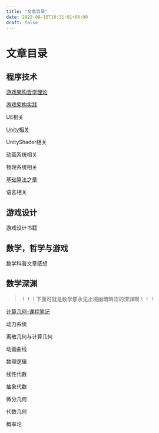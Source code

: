 ```yaml
---
title: "文章目录"
date: 2023-08-18T10:31:01+08:00
draft: false
---
```



# 文章目录

## 程序技术

[游戏架构哲学理论](./游戏架构理论/游戏架构哲学理论.md)

[游戏架构实践](./游戏功能实现/功能实现大纲.md)


UE相关

[Unity相关](./Unity相关/Unity相关.md)

UnityShader相关

动画系统相关

物理系统相关

[基础算法之章](./基础算法/00基础算法之章.md)

语言相关

## 游戏设计

游戏设计书籍

## 数学，哲学与游戏

数学科普文章感想

## 数学深渊

> ！！！下面可就是数学那永无止境幽暗晦涩的深渊啊！！！

[计算几何-课程笔记](./计算几何-课程笔记/计算几何-笔记大纲.md)

动力系统

离散几何与计算几何

动画曲线

数理逻辑

线性代数

抽象代数

微分几何

代数几何

概率论